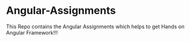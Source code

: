 # Angular-Assignments
This Repo contains the Angular Assignments which helps to get Hands on Angular Framework!!!
